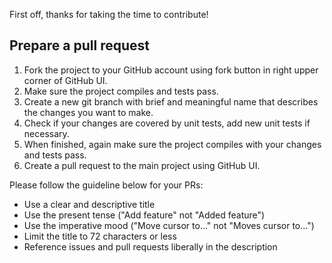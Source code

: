 First off, thanks for taking the time to contribute!

## Prepare a pull request

1. Fork the project to your GitHub account using fork button in right upper
corner of GitHub UI.
1. Make sure the project compiles and tests pass.
1. Create a new git branch with brief and meaningful name that describes the changes
you want to make.
1. Check if your changes are covered by unit tests, add new unit tests if necessary.
1. When finished, again make sure the project compiles with your changes and tests pass.
1. Create a pull request to the main project using GitHub UI.

Please follow the guideline below for your PRs:

- Use a clear and descriptive title
- Use the present tense ("Add feature" not "Added feature")
- Use the imperative mood ("Move cursor to..." not "Moves cursor to...")
- Limit the title to 72 characters or less
- Reference issues and pull requests liberally in the description
